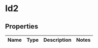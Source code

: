 # Id2

## Properties
Name | Type | Description | Notes
------------ | ------------- | ------------- | -------------
